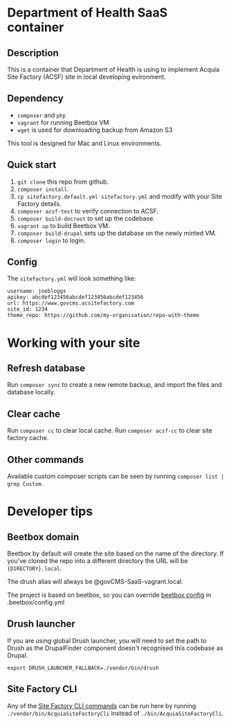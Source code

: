 # Department of Health SaaS container

## Description

This is a container that Department of Health is using to implement Acquia Site Factory (ACSF) site
in local developing evironment.

## Dependency

* `composer` and `php`
* `vagrant` for running Beetbox VM
* `wget` is used for downloading backup from Amazon S3

This tool is designed for Mac and Linux environments. 

## Quick start

1. `git clone` this repo from github.
2. `composer install`.
4. `cp sitefactory.default.yml sitefactory.yml` and modify with your Site Factory details.
5. `composer acsf-test` to verify connection to ACSF.
6. `composer build-docroot` to set up the codebase.
7. `vagrant up` to build Beetbox VM.
8. `composer build-drupal` sets up the database on the newly minted VM.
9. `composer login` to login.

## Config

The `sitefactory.yml` will look something like:
```
username: joebloggs
apikey: abcdef123456abcdef123456abcdef123456
url: https://www.govcms.acsitefactory.com
site_id: 1234
theme_repo: https://github.com/my-organisation/repo-with-theme
```

# Working with your site

## Refresh database

Run `composer sync` to create a new remote backup, and import the files and database locally.

## Clear cache

Run `composer cc` to clear local cache.
Run `composer acsf-cc` to clear site factory cache.

## Other commands

Available custom composer scripts can be seen by running `composer list | grep Custom`.

# Developer tips

## Beetbox domain

Beetbox by default will create the site based on the name of the directory. If you've cloned the repo into
a different directory the URL will be `{DIRECTORY}.local`.

The drush alias will always be @govCMS-SaaS-vagrant.local. 

The project is based on beetbox, so you can override
[beetbox config](https://github.com/beetboxvm/beetbox/blob/master/.beetbox/config.yml) in .beetbox/config.yml

## Drush launcher

If you are using global Drush launcher, you will need to set the path to Drush as the 
DrupalFinder component doesn't recognised this codebase as Drupal.

```
export DRUSH_LAUNCHER_FALLBACK=./vendor/bin/drush
```

## Site Factory CLI

Any of the [Site Factory CLI commands](https://github.com/rujiali/acquia-site-factory-cli#usage) can be run here
by running `./vendor/bin/AcquiaSiteFactoryCli` instead of `./bin/AcquiaSiteFactoryCli`.



